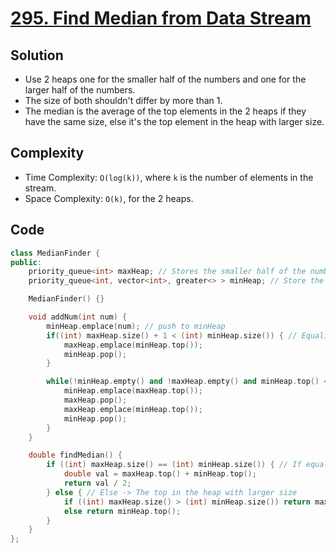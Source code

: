 # [295. Find Median from Data Stream](https://leetcode.com/problems/find-median-from-data-stream/)

## Solution
- Use 2 heaps one for the smaller half of the numbers and one for the larger half of the numbers.
- The size of both shouldn't differ by more than 1.
- The median is the average of the top elements in the 2 heaps if they have the same size, else it's the top element in the heap with larger size.
## Complexity
- Time Complexity: `O(log(k))`, where `k` is the number of elements in the stream.
- Space Complexity: `O(k)`, for the 2 heaps.
## Code
```cpp
class MedianFinder {
public:
    priority_queue<int> maxHeap; // Stores the smaller half of the numbers in descending order
    priority_queue<int, vector<int>, greater<> > minHeap; // Store the larger half of the numbers in ascending order

    MedianFinder() {}

    void addNum(int num) {
        minHeap.emplace(num); // push to minHeap
        if((int) maxHeap.size() + 1 < (int) minHeap.size()) { // Equalize the size of both heaps
            maxHeap.emplace(minHeap.top());
            minHeap.pop();
        }

        while(!minHeap.empty() and !maxHeap.empty() and minHeap.top() < maxHeap.top()) { // Put the elements in the correct heap
            minHeap.emplace(maxHeap.top());
            maxHeap.pop();
            maxHeap.emplace(minHeap.top());
            minHeap.pop();
        }
    }

    double findMedian() {
        if ((int) maxHeap.size() == (int) minHeap.size()) { // If equal size -> average of the top elements in the 2 heaps
            double val = maxHeap.top() + minHeap.top();
            return val / 2;
        } else { // Else -> The top in the heap with larger size
            if ((int) maxHeap.size() > (int) minHeap.size()) return maxHeap.top();
            else return minHeap.top();
        }
    }
};
```